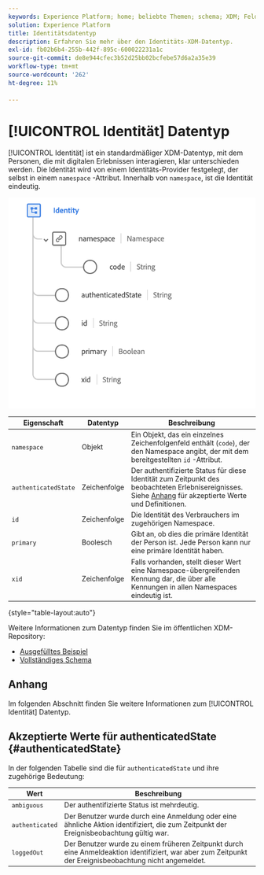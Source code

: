 ```yaml
---
keywords: Experience Platform; home; beliebte Themen; schema; XDM; Felder; Schemas; Schemas; Identität; Datentyp; Datentyp; Datentyp;
solution: Experience Platform
title: Identitätsdatentyp
description: Erfahren Sie mehr über den Identitäts-XDM-Datentyp.
exl-id: fb02b6b4-255b-442f-895c-600022231a1c
source-git-commit: de8e944cfec3b52d25bb02bcfebe57d6a2a35e39
workflow-type: tm+mt
source-wordcount: '262'
ht-degree: 11%

---
```


# [!UICONTROL Identität] Datentyp

[!UICONTROL Identität] ist ein standardmäßiger XDM-Datentyp, mit dem Personen, die mit digitalen Erlebnissen interagieren, klar unterschieden werden. Die Identität wird von einem Identitäts-Provider festgelegt, der selbst in einem `namespace` -Attribut. Innerhalb von `namespace`, ist die Identität eindeutig.

<img src="../images/data-types/identity.png" width="550" /><br />

| Eigenschaft | Datentyp | Beschreibung |
| --- | --- | --- |
| `namespace` | Objekt | Ein Objekt, das ein einzelnes Zeichenfolgenfeld enthält (`code`), der den Namespace angibt, der mit dem bereitgestellten `id` -Attribut. |
| `authenticatedState` | Zeichenfolge | Der authentifizierte Status für diese Identität zum Zeitpunkt des beobachteten Erlebnisereignisses. Siehe [Anhang](#authenticatedState) für akzeptierte Werte und Definitionen. |
| `id` | Zeichenfolge | Die Identität des Verbrauchers im zugehörigen Namespace. |
| `primary` | Boolesch | Gibt an, ob dies die primäre Identität der Person ist. Jede Person kann nur eine primäre Identität haben. |
| `xid` | Zeichenfolge | Falls vorhanden, stellt dieser Wert eine Namespace-übergreifenden Kennung dar, die über alle Kennungen in allen Namespaces eindeutig ist. |

{style="table-layout:auto"}

Weitere Informationen zum Datentyp finden Sie im öffentlichen XDM-Repository:

* [Ausgefülltes Beispiel](https://github.com/adobe/xdm/blob/master/components/datatypes/identity.example.1.json)
* [Vollständiges Schema](https://github.com/adobe/xdm/blob/master/components/datatypes/identity.schema.json)

## Anhang

Im folgenden Abschnitt finden Sie weitere Informationen zum [!UICONTROL Identität] Datentyp.

## Akzeptierte Werte für authenticatedState {#authenticatedState}

In der folgenden Tabelle sind die für `authenticatedState` und ihre zugehörige Bedeutung:

| Wert | Beschreibung |
| --- | --- |
| `ambiguous` | Der authentifizierte Status ist mehrdeutig. |
| `authenticated` | Der Benutzer wurde durch eine Anmeldung oder eine ähnliche Aktion identifiziert, die zum Zeitpunkt der Ereignisbeobachtung gültig war. |
| `loggedOut` | Der Benutzer wurde zu einem früheren Zeitpunkt durch eine Anmeldeaktion identifiziert, war aber zum Zeitpunkt der Ereignisbeobachtung nicht angemeldet. |
